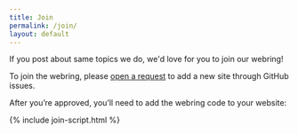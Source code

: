 ```yaml
---
title: Join
permalink: /join/
layout: default
---
```


If you post about same topics we do, we'd love for you to join our webring!

To join the webring, please <a class="button" href="https://github.com/{{ site.repository }}/issues/new/choose">open a request</a> to add a new site through GitHub issues.

After you’re approved, you’ll need to add the webring code to your website:

{% include join-script.html %}